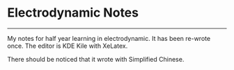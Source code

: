 # Electrodynamic Notes

* * *  

My notes for half year learning in electrodynamic. It has been re-wrote once. The editor is KDE Kile with XeLatex.  

There should be noticed that it wrote with Simplified Chinese. 